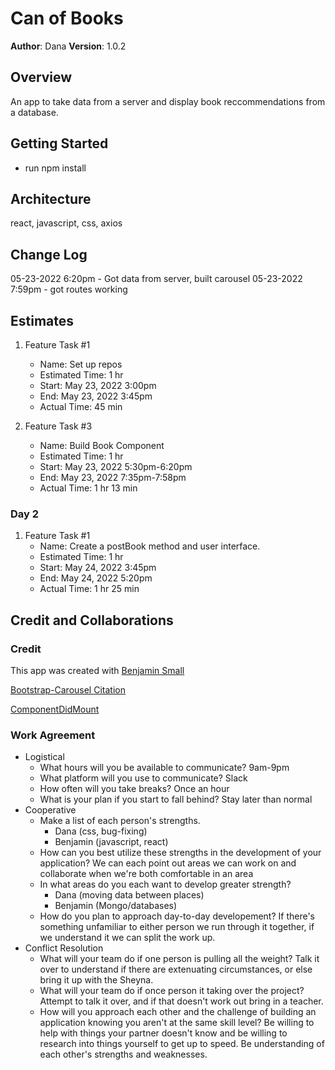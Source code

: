 # Can of Books

**Author**: Dana
**Version**: 1.0.2

## Overview

An app to take data from a server and display book reccommendations from a database.

## Getting Started

- run npm install

## Architecture

react, javascript, css, axios

## Change Log

05-23-2022 6:20pm - Got data from server, built carousel
05-23-2022 7:59pm - got routes working

## Estimates

1. Feature Task #1
   - Name: Set up repos
   - Estimated Time: 1 hr
   - Start: May 23, 2022 3:00pm
   - End: May 23, 2022 3:45pm
   - Actual Time: 45 min

2. Feature Task #3
   - Name: Build Book Component
   - Estimated Time: 1 hr
   - Start: May 23, 2022 5:30pm-6:20pm
   - End: May 23, 2022 7:35pm-7:58pm
   - Actual Time: 1 hr 13 min

### Day 2

1. Feature Task #1
   - Name: Create a postBook method and user interface.
   - Estimated Time: 1 hr
   - Start: May 24, 2022 3:45pm
   - End: May 24, 2022 5:20pm
   - Actual Time: 1 hr 25 min

## Credit and Collaborations

### Credit

This app was created with [Benjamin Small](https://github.com/BenjaminSmall94)

[Bootstrap-Carousel Citation](https://react-bootstrap.github.io/components/carousel/)

[ComponentDidMount](https://medium.com/@felippenardi/how-to-do-componentdidmount-with-react-hooks-553ba39d1571)

### Work Agreement

- Logistical
  - What hours will you be available to communicate? 9am-9pm
  - What platform will you use to communicate? Slack
  - How often will you take breaks? Once an hour
  - What is your plan if you start to fall behind? Stay later than normal
- Cooperative
  - Make a list of each person's strengths.
    - Dana (css, bug-fixing)
    - Benjamin (javascript, react)
  - How can you best utilize these strengths in the development of your application? We can each point out areas we can work on and collaborate when we're both comfortable in an area
  - In what areas do you each want to develop greater strength?
    - Dana (moving data between places)
    - Benjamin (Mongo/databases)
  - How do you plan to approach day-to-day developement? If there's something unfamiliar to either person we run through it together, if we understand it we can split the work up.
- Conflict Resolution
  - What will your team do if one person is pulling all the weight? Talk it over to understand if there are extenuating circumstances, or else bring it up with the Sheyna.
  - What will your team do if once person it taking over the project? Attempt to talk it over, and if that doesn't work out bring in a teacher.
  - How will you approach each other and the challenge of building an application knowing you aren't at the same skill level? Be willing to help with things your partner doesn't know and be willing to research into things yourself to get up to speed. Be understanding of each other's strengths and weaknesses.
